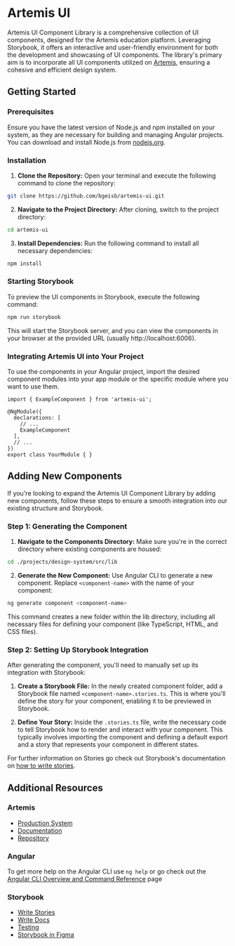 # Artemis UI

Artemis UI Component Library is a comprehensive collection of UI components, designed for the Artemis education platform. Leveraging Storybook, it offers an interactive and user-friendly environment for both the development and showcasing of UI components. The library's primary aim is to incorporate all UI components utilized on [Artemis](https://artemis.ase.in.tum.de), ensuring a cohesive and efficient design system.


## Getting Started

### Prerequisites
Ensure you have the latest version of Node.js and npm installed on your system, as they are necessary for building and managing Angular projects. You can download and install Node.js from [nodejs.org](https://nodejs.org/en).


### Installation
1. **Clone the Repository:** Open your terminal and execute the following command to clone the repository:
```bash
git clone https://github.com/bgeisb/artemis-ui.git
```

2. **Navigate to the Project Directory:**
After cloning, switch to the project directory:
```bash
cd artemis-ui
```

3. **Install Dependencies:**
Run the following command to install all necessary dependencies:
```bash
npm install
```

### Starting Storybook
To preview the UI components in Storybook, execute the following command: 
```bash
npm run storybook
```
This will start the Storybook server, and you can view the components in your browser at the provided URL (usually http://localhost:6006).

### Integrating Artemis UI into Your Project
To use the components in your Angular project, import the desired component modules into your app module or the specific module where you want to use them.
```node
import { ExampleComponent } from 'artemis-ui';

@NgModule({
  declarations: [
    // ...
    ExampleComponent
  ],
  // ...
})
export class YourModule { }
```

## Adding New Components
If you're looking to expand the Artemis UI Component Library by adding new components, follow these steps to ensure a smooth integration into our existing structure and Storybook.

### Step 1: Generating the Component
1. **Navigate to the Components Directory:** Make sure you're in the correct directory where existing components are housed:
```bash
cd ./projects/design-system/src/lib
```

2. **Generate the New Component:** 
Use Angular CLI to generate a new component. Replace `<component-name>` with the name of your component:
```bash
ng generate component <component-name>
```
This command creates a new folder within the lib directory, including all necessary files for defining your component (like TypeScript, HTML, and CSS files).

### Step 2: Setting Up Storybook Integration
After generating the component, you'll need to manually set up its integration with Storybook:

1. **Create a Storybook File:**
In the newly created component folder, add a Storybook file named `<component-name>.stories.ts`. This is where you'll define the story for your component, enabling it to be previewed in Storybook.

2. **Define Your Story:**
Inside the `.stories.ts` file, write the necessary code to tell Storybook how to render and interact with your component. This typically involves importing the component and defining a default export and a story that represents your component in different states.

For further information on Stories go check out Storybook's documentation on [how to write stories](https://storybook.js.org/docs/react/writing-stories/introduction).


## Additional Resources

### Artemis
- [Production System](artemis.ase.in.tum.de)
- [Documentation](docs.artemis.cit.tum.de)
- [Repository](https://github.com/ls1intum/Artemis)

### Angular
To get more help on the Angular CLI use `ng help` or go check out the [Angular CLI Overview and Command Reference](https://angular.io/cli) page

### Storybook
- [Write Stories](https://storybook.js.org/docs/react/writing-stories/introduction)
- [Write Docs](https://storybook.js.org/docs/react/writing-docs/introduction)
- [Testing](https://storybook.js.org/docs/react/writing-tests/introduction)
- [Storybook in Figma](https://storybook.js.org/docs/react/sharing/design-integrations)
